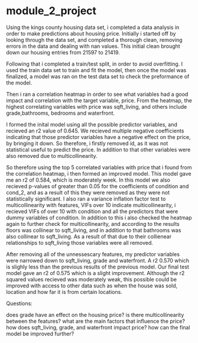 # module_2_project

Using the kings county housing data set, i completed a data analysis in order to make predictions about housing price. Initially i started off by looking through the data set, and completed a thorough clean, removing errors in the data and dealing with nan values. This initial clean brought down our housing entries from 21597 to 21419.

Following that i completed a train/test split, in order to avoid overfitting. I used the train data set to train and fit the model, then once the model was finalized, a model was ran on the test data set to check the preformance of the model.

Then i ran a correlation heatmap in order to see what variables had a good impact and correlation with the target variable, price. From the heatmap, the highest correlating variables with price was sqft_living, and others include grade,bathrooms, bedrooms and waterfront.

I formed the inital model using all the possible predictor variables, and recieved an r2 value of 0.645. We recieved multiple negative coefficients indicating that those predictor variables have a negative effect on the price, by bringing it down. So therefore, i firstly removed id, as it was not statistical useful to predict the price. In addition to that other variables were also removed due to multicollinearity.

So therefore using the top 5 correlated variables with price that i found from the correlation heatmap, i then formed an improved model. This model gave me an r2 of 0.584, which is moderately week. In this model we also recieved p-values of greater than 0.05 for the coefficients of condition and cond_2, and as a result of this they were removed as they were not statistically significant. I also ran a variance inflation factor test to multicollinearity with features, VIFs over 10 indicate multicollinearity, i recieved VIFs of over 10 with condition and all the predictors that were dummy variables of condition. In addition to this i also checked the heatmap again to further check for multicollinearity, and according to the results floors was collinear to sqft_living, and in addition to that bathrooms was also collinear to sqft_living. As a result of that due to their collienear relationships to sqft_living those variables were all removed.

After removing all of the unnessescary features, my predictor variables were narrowed down to sqft_living, grade and waterfront. A r2 0.570 which is slighly less than the previous results of the previous model. Our final test model gave an r2 of 0.575 which is a slight improvement. Although the r2 squared values recieved was moderately weak, this possible could be improved with access to other data such as when the house was sold, location and how far it is from certain locations.

Questions:

does grade have an effect on the housing price?
is there multicollinearity between the features?
what are the main factors that influence the price?
how does sqft_living, grade, and waterfront impact price?
how can the final model be improved further?